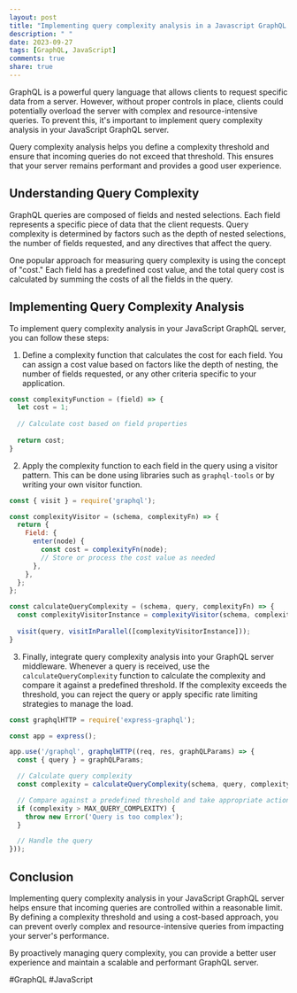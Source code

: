 ```yaml
---
layout: post
title: "Implementing query complexity analysis in a Javascript GraphQL server"
description: " "
date: 2023-09-27
tags: [GraphQL, JavaScript]
comments: true
share: true
---
```


GraphQL is a powerful query language that allows clients to request specific data from a server. However, without proper controls in place, clients could potentially overload the server with complex and resource-intensive queries. To prevent this, it's important to implement query complexity analysis in your JavaScript GraphQL server.

Query complexity analysis helps you define a complexity threshold and ensure that incoming queries do not exceed that threshold. This ensures that your server remains performant and provides a good user experience.

## Understanding Query Complexity

GraphQL queries are composed of fields and nested selections. Each field represents a specific piece of data that the client requests. Query complexity is determined by factors such as the depth of nested selections, the number of fields requested, and any directives that affect the query.

One popular approach for measuring query complexity is using the concept of "cost." Each field has a predefined cost value, and the total query cost is calculated by summing the costs of all the fields in the query.

## Implementing Query Complexity Analysis

To implement query complexity analysis in your JavaScript GraphQL server, you can follow these steps:

1. Define a complexity function that calculates the cost for each field. You can assign a cost value based on factors like the depth of nesting, the number of fields requested, or any other criteria specific to your application.

```javascript
const complexityFunction = (field) => {
  let cost = 1;
  
  // Calculate cost based on field properties
  
  return cost;
}
```

2. Apply the complexity function to each field in the query using a visitor pattern. This can be done using libraries such as `graphql-tools` or by writing your own visitor function.

```javascript
const { visit } = require('graphql');

const complexityVisitor = (schema, complexityFn) => {
  return {
    Field: {
      enter(node) {
        const cost = complexityFn(node);
        // Store or process the cost value as needed
      },
    },
  };
};

const calculateQueryComplexity = (schema, query, complexityFn) => {
  const complexityVisitorInstance = complexityVisitor(schema, complexityFn);
  
  visit(query, visitInParallel([complexityVisitorInstance]));
}
```

3. Finally, integrate query complexity analysis into your GraphQL server middleware. Whenever a query is received, use the `calculateQueryComplexity` function to calculate the complexity and compare it against a predefined threshold. If the complexity exceeds the threshold, you can reject the query or apply specific rate limiting strategies to manage the load.

```javascript
const graphqlHTTP = require('express-graphql');

const app = express();

app.use('/graphql', graphqlHTTP((req, res, graphQLParams) => {
  const { query } = graphQLParams;

  // Calculate query complexity
  const complexity = calculateQueryComplexity(schema, query, complexityFunction);

  // Compare against a predefined threshold and take appropriate action
  if (complexity > MAX_QUERY_COMPLEXITY) {
    throw new Error('Query is too complex');
  }

  // Handle the query
}));
```

## Conclusion

Implementing query complexity analysis in your JavaScript GraphQL server helps ensure that incoming queries are controlled within a reasonable limit. By defining a complexity threshold and using a cost-based approach, you can prevent overly complex and resource-intensive queries from impacting your server's performance.

By proactively managing query complexity, you can provide a better user experience and maintain a scalable and performant GraphQL server.

#GraphQL #JavaScript